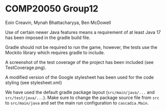 # COMP20050 Group12
Eoin Creavin, Mynah Bhattacharyya, Ben McDowell

Use of certain newer Java features means a requirement of at least Java 17 has been
imposed in the gradle build file.

Gradle should not be required to run the game, however, the tests use the Mockito
library which requires gradle to include.

A screenshot of the test coverage of the project has been included 
(see TestCoverage.png).

A modified version of the Google stylesheet has been used for the code 
styling (see stylesheet.xml)

We have used the default gradle package layout (`src/main/java/...` and `src/test/java/...`).
Make sure to change the package source file from `src` to `src/main/java` and set the
main run configuration to `cascadia.Main`.
